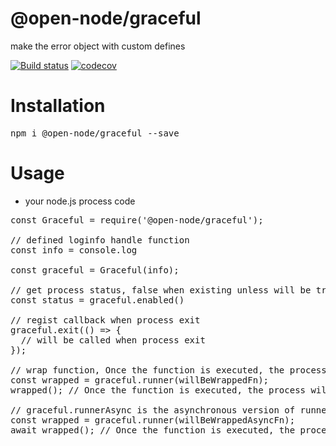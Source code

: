 # @open-node/graceful
make the error object with custom defines

[![Build status](https://travis-ci.com/open-node/graceful.svg?branch=master)](https://travis-ci.org/open-node/graceful)
[![codecov](https://codecov.io/gh/open-node/graceful/branch/master/graph/badge.svg)](https://codecov.io/gh/open-node/graceful)

# Installation
<pre>npm i @open-node/graceful --save</pre>

# Usage
* your node.js process code
<pre>
const Graceful = require('@open-node/graceful');

// defined loginfo handle function
const info = console.log

const graceful = Graceful(info);

// get process status, false when existing unless will be true
const status = graceful.enabled()

// regist callback when process exit
graceful.exit(() => {
  // will be called when process exit
});

// wrap function, Once the function is executed, the process will not exit until the function is executed
const wrapped = graceful.runner(willBeWrappedFn);
wrapped(); // Once the function is executed, the process will not exit until the function is executed

// graceful.runnerAsync is the asynchronous version of runner
const wrapped = graceful.runner(willBeWrappedAsyncFn);
await wrapped(); // Once the function is executed, the process will not exit until the function is executed
</pre>

